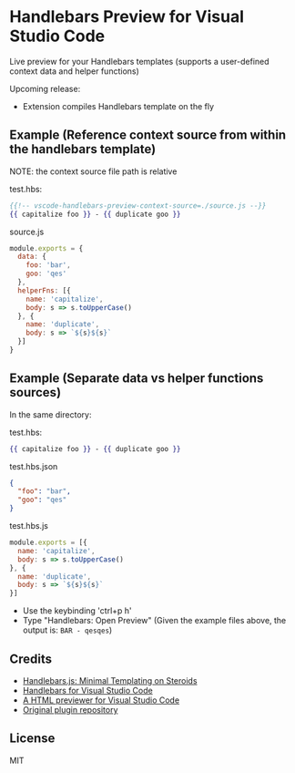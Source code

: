 # Handlebars Preview for Visual Studio Code
Live preview for your Handlebars templates (supports a user-defined context data and helper functions)

Upcoming release:
* Extension compiles Handlebars template on the fly

## Example (Reference context source from within the handlebars template)
NOTE: the context source file path is relative

test.hbs:
```handlebars
{{!-- vscode-handlebars-preview-context-source=./source.js --}}
{{ capitalize foo }} - {{ duplicate goo }}
```
source.js
```js
module.exports = {
  data: {
    foo: 'bar',
    goo: 'qes'
  },
  helperFns: [{
    name: 'capitalize',
    body: s => s.toUpperCase()
  }, {
    name: 'duplicate',
    body: s => `${s}${s}`
  }]
}
```

## Example (Separate data vs helper functions sources)
In the same directory:

test.hbs:
```handlebars
{{ capitalize foo }} - {{ duplicate goo }}
```

test.hbs.json
```json
{ 
  "foo": "bar",
  "goo": "qes"
}
```

test.hbs.js
```js
module.exports = [{
  name: 'capitalize',
  body: s => s.toUpperCase()
}, {
  name: 'duplicate',
  body: s => `${s}${s}`
}]
```

- Use the keybinding 'ctrl+p h'
- Type "Handlebars: Open Preview" (Given the example files above, the output is: `BAR - qesqes`)

## Credits

- [Handlebars.js: Minimal Templating on Steroids](http://handlebarsjs.com/)
- [Handlebars for Visual Studio Code](https://marketplace.visualstudio.com/items?itemName=andrejunges.Handlebars)
- [A HTML previewer for Visual Studio Code](https://marketplace.visualstudio.com/items?itemName=tht13.html-preview-vscode)
- [Original plugin repository](https://github.com/chaliy/vscode-handlebars-preview)

## License

MIT
